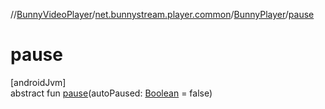 //[BunnyVideoPlayer](../../../index.md)/[net.bunnystream.player.common](../index.md)/[BunnyPlayer](index.md)/[pause](pause.md)

# pause

[androidJvm]\
abstract fun [pause](pause.md)(autoPaused: [Boolean](https://kotlinlang.org/api/latest/jvm/stdlib/kotlin-stdlib/kotlin/-boolean/index.html) = false)

